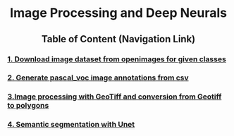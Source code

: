 
<div align="center"> <h1> Image Processing and Deep Neurals </h1> </div>

<div align="center"><h2> Table of Content (Navigation Link) </h2></div>

<h3><a href="/code/Download_dataset_from_openimages.ipynb"> 1. Download image dataset from openimages for given classes</a></h3>
<h3><a href="/code/Generate_image_annotations_from_csv.ipynb"> 2. Generate pascal_voc image annotations from csv  </a></h3>
<h3><a href="/code/ImageProcessingWithGeoTiff.ipynb"> 3.Image processing with GeoTiff and conversion from Geotiff to polygons </a></h3>
<h3><a href="/code/Unet%20for%20semantic%20segmentation.ipynb"> 4. Semantic segmentation with Unet  </a></h3>
<br/>

<br/>
<br/>
<br/>

